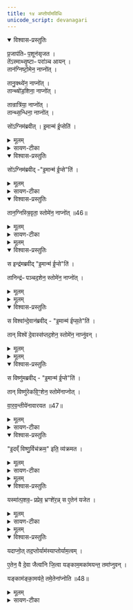 ```yaml
---
title: १४ अप्तोर्यामविधिः
unicode_script: devanagari
---
```


<details open><summary>विश्वास-प्रस्तुतिः</summary>

प्र॒जाप॑तिᳶ प॒शून॑सृजत ।  
ते॑ऽस्माथ्सृ॒ष्टाᳶ परा॑ञ्च आयन् ।  
तान॑ग्निष्टो॒मेन॒ नाप्नो॑त् ।  

तानु॒क्थ्ये॑न॒ नाप्नो॑त् ।  
तान्थ्षो॑ड॒शिना॒ नाप्नो॑त् ।  

तान्रात्रि॑या॒ नाप्नो॑त् ।  
तान्थ्स॒न्धिना॒ नाप्नो॑त् ।  

सो॑ऽग्निम॑ब्रवीत् ।
इ॒मान्म॑ ई॒प्सेति॑ ।
</details>

<details><summary>मूलम्</summary>

प्र॒जाप॑तिᳶ प॒शून॑सृजत ।  
ते॑ऽस्माथ्सृ॒ष्टाᳶ परा॑ञ्च आयन् ।  
तान॑ग्निष्टो॒मेन॒ नाप्नो॑त् ।  

तानु॒क्थ्ये॑न॒ नाप्नो॑त् ।  
तान्थ्षो॑ड॒शिना॒ नाप्नो॑त् ।  

तान्रात्रि॑या॒ नाप्नो॑त् ।  
तान्थ्स॒न्धिना॒ नाप्नो॑त् ।  

सो॑ऽग्निम॑ब्रवीत् ।
इ॒मान्म॑ ई॒प्सेति॑ ।
</details>

<details><summary>सायण-टीका</summary>

(SB) 1त्रयोदशे इन्द्रस्तुन्नामके क्रतौ ग्रहाणां पुरोरुच उक्ताः । चतुर्दशे त्वप्तोर्यामविधिरुच्यते । तं विधातुमाख्यानमाह – प्रजापतिना सृष्टाः पशवो यदा पुनरावृत्तिरहिताः प्रजापतेस्सकाशाद्गतास्तदा प्रजापतिरग्निष्टोमादिकं क्रमेणानुष्ठाय तत्यपशून्प्राप्तुं न शक्तोऽभूत् । यद्रात्रिया अतिरात्रक्रतुगतै रात्रिपर्यायैः स्तोत्रैः, संधिना अतिरात्रावसाने त्रिवृद्रथंतरः संधिरिति यत्स्तोत्रं विहितं तेन स्तोत्रेण ।
</details>

<details open><summary>विश्वास-प्रस्तुतिः</summary>

सो॑ऽग्निम॑ब्रवीद् -"इ॒मान्म॑ ई॒प्से"ति॑ ।   
</details>

<details><summary>मूलम्</summary>

सो॑ऽग्निम॑ब्रवीद् -"इ॒मान्म॑ ई॒प्से"ति॑ ।   
</details>

<details><summary>सायण-टीका</summary>

एतैरुपायैः पशून्प्राप्तुमशक्तः प्रजापतिरग्निं प्रत्यब्रवीत् । हेऽग्ने मे मदर्थमिमान्पशूनीप्सा आप्तुमिच्छ तदर्थमुद्योगं कुर्विति ।
</details>

<details open><summary>विश्वास-प्रस्तुतिः</summary>

तान॒ग्निस्त्रि॒वृता॒ स्तोमे॑न॒ नाप्नो॑त् ॥46॥  
</details>

<details><summary>मूलम्</summary>

तान॒ग्निस्त्रि॒वृता॒ स्तोमे॑न॒ नाप्नो॑त् ॥46॥  
</details>

<details><summary>सायण-टीका</summary>

ततः सोऽग्निस्तदर्थं त्रिवृत्स्तोममनुष्ठाय तेन प्राप्तुं शक्तो नाभूत् ।
</details>


<details><summary>मूलम्</summary>

स इन्द्र॑मब्रवीत् ।
इ॒मान्म॑ ई॒प्सेति॑ ।
</details>

<details open><summary>विश्वास-प्रस्तुतिः</summary>

स इन्द्र॑मब्रवीद् "इ॒मान्म॑ ई॒प्से"ति॑ ।   

तानिन्द्र॑ᳶ पञ्चद॒शेन॒ स्तोमे॑न॒ नाप्नो॑त् ।
</details>

<details><summary>मूलम्</summary>

स इन्द्र॑मब्रवीद् "इ॒मान्म॑ ई॒प्से"ति॑ ।   

तानिन्द्र॑ᳶ पञ्चद॒शेन॒ स्तोमे॑न॒ नाप्नो॑त् ।
</details>


<details><summary>मूलम्</summary>

स विश्वा॑न्दे॒वान॑ब्रवीत् ।
इ॒मान्म॑ ईप्स॒तेति॑ ।
</details>

<details open><summary>विश्वास-प्रस्तुतिः</summary>

स विश्वा॑न्दे॒वान॑ब्रवीद्  - "इ॒मान्म॑ ईप्स॒ते"ति॑ ।  

तान् विश्वे॑ दे॒वास्स॑प्तद॒शेन॒ स्तोमे॑न॒ नाप्नु॑वन् ।
</details>

<details><summary>मूलम्</summary>

स विश्वा॑न्दे॒वान॑ब्रवीद्  - "इ॒मान्म॑ ईप्स॒ते"ति॑ ।  

तान् विश्वे॑ दे॒वास्स॑प्तद॒शेन॒ स्तोमे॑न॒ नाप्नु॑वन् ।
</details>


<details><summary>मूलम्</summary>

स विष्णु॑मब्रवीत् ।
इ॒मान्म॑ ई॒प्सेति॑ ।
</details>

<details open><summary>विश्वास-प्रस्तुतिः</summary>

स विष्णु॑मब्रवीद्  - "इ॒मान्म॑ ई॒प्से"ति॑ ।

तान् विष्णु॑रेकवि॒ꣳ॒शेन॒ स्तोमे॑नाप्नोत् ।

वा॒र॒व॒न्तीये॑नावारयत ॥47॥  
</details>

<details><summary>मूलम्</summary>

स विष्णु॑मब्रवीद्  - "इ॒मान्म॑ ई॒प्से"ति॑ ।

तान् विष्णु॑रेकवि॒ꣳ॒शेन॒ स्तोमे॑नाप्नोत् ।

वा॒र॒व॒न्तीये॑नावारयत ॥47॥  
</details>

<details><summary>सायण-टीका</summary>

एवमिन्द्रो विश्वे देवाश्च । विष्णुस्तु एकविंशस्तोममनुष्ठाय तेन पशून्प्राप्य वारवन्तीयेन साम्ना पुनर्गमनं निवारयामास ।
</details>

<details open><summary>विश्वास-प्रस्तुतिः</summary>

"इ॒दव्ँ विष्णु॒र्विच॑क्रम॒" इति॒ व्य॑क्रमत ।
</details>

<details><summary>मूलम्</summary>

"इ॒दव्ँ विष्णु॒र्विच॑क्रम॒" इति॒ व्य॑क्रमत ।
</details>

<details><summary>सायण-टीका</summary>

अतोऽयं विष्णुः'इदं विष्णुः' इति मन्त्रेणोक्तो यो विक्रमस्तं कृतवान् । तमेव पशुप्राप्तिरूपं विक्रमं मन्त्रोऽवादीदित्यर्थः ॥
</details>


<details><summary>मूलम्</summary>

यस्मा॑त्प॒शव॒ᳶ प्रप्रेव॒ भ्रꣳशे॑रन् ।
स ए॒तेन॑ यजेत ।
</details>

<details open><summary>विश्वास-प्रस्तुतिः</summary>

यस्मा॑त्प॒शव॒ᳶ प्रप्रेव॒ भ्रꣳशे॑र॒न्न् स ए॒तेन॑ यजेत ।
</details>

<details><summary>मूलम्</summary>

यस्मा॑त्प॒शव॒ᳶ प्रप्रेव॒ भ्रꣳशे॑र॒न्न् स ए॒तेन॑ यजेत ।
</details>

<details><summary>सायण-टीका</summary>

2इदानीमप्तोर्यामकत्रुं विधत्ते - एकः प्रशब्दः प्राथम्यवाची, अपरः प्रकर्षवाची । प्रथममेव पशवो यस्मात्पुरुषात् प्रेव भ्रंशेरन् प्रकर्षेण भ्रष्टा इव यवन्ति स पुरुष एतेनाप्तोर्यामेण स्तोमेन यजेत । तत्स्वरूपं सूत्रकारेण स्पष्टमुक्तम् - 'अप्तोर्यामश्चेत्संधिचमसानुन्नयंश्चतुर्भ्यश्चमसगणेभ्यो राजानमतिरेचयति' इति । संधिस्तोत्रपर्यन्तैरेकोनत्रिंशत्स्तौत्रैर्युक्तमतिरात्रप्रयोगमनुष्ठाय तत ऊर्ध्वं चतुर्भ्यश्चमसगणेभ्यो राजानमतिरेचयेत् । ततः पुनरपि चत्वारि स्तोत्राणि भवन्ति । तदेवं त्रयस्त्रिंशत्स्तोत्रयुक्तोऽप्तोर्यामः ॥
</details>


<details><summary>मूलम्</summary>

यदाप्नो॑त् ।
तद॒प्तोर्याम॑स्याप्तोर्याम॒त्वम् ।  

ए॒तेन॒ वै दे॒वा जैत्वा॑नि जि॒त्वा ।
यङ्काम॒मका॑मयन्त॒ तमा॑प्नुवन् ।  

यङ्काम॑ङ्का॒मय॑ते ।
तमे॒तेना॑प्नोति ॥48॥  
 
</details>

<details open><summary>विश्वास-प्रस्तुतिः</summary>

यदाप्नो॒त् तद॒प्तोर्याम॑स्याप्तोर्याम॒त्वम् ।  

ए॒तेन॒ वै दे॒वा जैत्वा॑नि जि॒त्वा यङ्काम॒मका॑मयन्त॒ तमा॑प्नुवन् ।  

यङ्काम॑ङ्का॒मय॑ते॒ तमे॒तेना॑प्नोति ॥48॥  
</details>

<details><summary>मूलम्</summary>

यदाप्नो॒त् तद॒प्तोर्याम॑स्याप्तोर्याम॒त्वम् ।  

ए॒तेन॒ वै दे॒वा जैत्वा॑नि जि॒त्वा यङ्काम॒मका॑मयन्त॒ तमा॑प्नुवन् ।  

यङ्काम॑ङ्का॒मय॑ते॒ तमे॒तेना॑प्नोति ॥48॥  
</details>

<details><summary>सायण-टीका</summary>

3तस्य निर्वचनं दर्शयति - यस्मात्कारणादनेन क्रतुना पशूनाप्नोत्तस्मात्कारणादाप्त्यर्थो यामो यज्ञ इति व्युत्पत्त्या तन्नाम संपन्नम् । एतस्य क्रतोः सर्वकामप्राप्तिसाधनत्वं दर्शयति - पुरा देवा एतेनाप्तोर्यामक्रतुना जेतव्यानि सर्वाणि युद्धानि जित्वा काम्यमानं फलं प्राप्नुवन् । अतोऽन्योऽपि देववत्सर्वं प्राप्नोति ॥

इति श्रीमत्सायणाचार्यविरचिते माधवीये वेदार्थप्रकाशे कृष्णयजुर्वेदीयतैत्तिरीयब्राह्मणभाष्ये द्वितीयाष्टके सप्तमप्रपाठके चतुर्दशोऽनुवाकः ॥  

</details>

